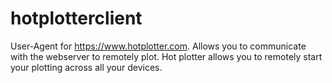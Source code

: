 # hotplotterclient
User-Agent for https://www.hotplotter.com. Allows you to communicate with the webserver to remotely plot. Hot plotter allows you to remotely start your plotting across all your devices.
